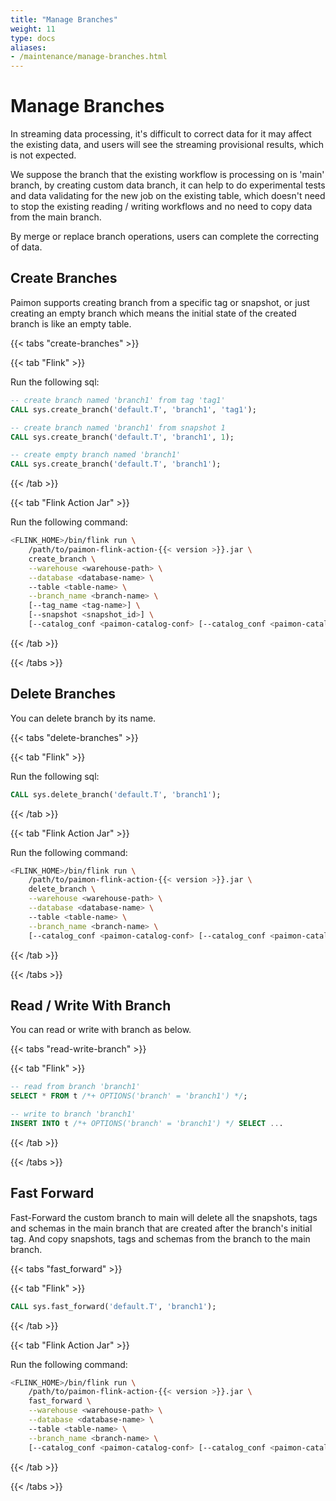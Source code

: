 ```yaml
---
title: "Manage Branches"
weight: 11
type: docs
aliases:
- /maintenance/manage-branches.html
---
```

<!--
Licensed to the Apache Software Foundation (ASF) under one
or more contributor license agreements.  See the NOTICE file
distributed with this work for additional information
regarding copyright ownership.  The ASF licenses this file
to you under the Apache License, Version 2.0 (the
"License"); you may not use this file except in compliance
with the License.  You may obtain a copy of the License at

  http://www.apache.org/licenses/LICENSE-2.0

Unless required by applicable law or agreed to in writing,
software distributed under the License is distributed on an
"AS IS" BASIS, WITHOUT WARRANTIES OR CONDITIONS OF ANY
KIND, either express or implied.  See the License for the
specific language governing permissions and limitations
under the License.
-->

# Manage Branches

In streaming data processing, it's difficult to correct data for it may affect the existing data, and users will see the streaming provisional results, which is not expected.

We suppose the branch that the existing workflow is processing on is 'main' branch, by creating custom data branch, it can help to do experimental tests and data validating for the new job on the existing table, which doesn't need to stop the existing reading / writing workflows and no need to copy data from the main branch.

By merge or replace branch operations, users can complete the correcting of data.

## Create Branches

Paimon supports creating branch from a specific tag or snapshot, or just creating an empty branch which means the initial state of the created branch is like an empty table.

{{< tabs "create-branches" >}}

{{< tab "Flink" >}}

Run the following sql:

```sql
-- create branch named 'branch1' from tag 'tag1'
CALL sys.create_branch('default.T', 'branch1', 'tag1');

-- create branch named 'branch1' from snapshot 1
CALL sys.create_branch('default.T', 'branch1', 1);

-- create empty branch named 'branch1'
CALL sys.create_branch('default.T', 'branch1');
```
{{< /tab >}}

{{< tab "Flink Action Jar" >}}

Run the following command:

```bash
<FLINK_HOME>/bin/flink run \
    /path/to/paimon-flink-action-{{< version >}}.jar \
    create_branch \
    --warehouse <warehouse-path> \
    --database <database-name> \ 
    --table <table-name> \
    --branch_name <branch-name> \
    [--tag_name <tag-name>] \
    [--snapshot <snapshot_id>] \
    [--catalog_conf <paimon-catalog-conf> [--catalog_conf <paimon-catalog-conf> ...]]
```
{{< /tab >}}

{{< /tabs >}}

## Delete Branches

You can delete branch by its name.

{{< tabs "delete-branches" >}}

{{< tab "Flink" >}}

Run the following sql:

```sql
CALL sys.delete_branch('default.T', 'branch1');
```
{{< /tab >}}

{{< tab "Flink Action Jar" >}}

Run the following command:

```bash
<FLINK_HOME>/bin/flink run \
    /path/to/paimon-flink-action-{{< version >}}.jar \
    delete_branch \
    --warehouse <warehouse-path> \
    --database <database-name> \ 
    --table <table-name> \
    --branch_name <branch-name> \
    [--catalog_conf <paimon-catalog-conf> [--catalog_conf <paimon-catalog-conf> ...]]
```
{{< /tab >}}

{{< /tabs >}}

## Read / Write With Branch

You can read or write with branch as below.

{{< tabs "read-write-branch" >}}

{{< tab "Flink" >}}

```sql
-- read from branch 'branch1'
SELECT * FROM t /*+ OPTIONS('branch' = 'branch1') */;

-- write to branch 'branch1'
INSERT INTO t /*+ OPTIONS('branch' = 'branch1') */ SELECT ...
```

{{< /tab >}}

{{< /tabs >}}

## Fast Forward

Fast-Forward the custom branch to main will delete all the snapshots, tags and schemas in the main branch that are created after the branch's initial tag. And copy snapshots, tags and schemas from the branch to the main branch.

{{< tabs "fast_forward" >}}

{{< tab "Flink" >}}

```sql
CALL sys.fast_forward('default.T', 'branch1');
```

{{< /tab >}}

{{< tab "Flink Action Jar" >}}

Run the following command:

```bash
<FLINK_HOME>/bin/flink run \
    /path/to/paimon-flink-action-{{< version >}}.jar \
    fast_forward \
    --warehouse <warehouse-path> \
    --database <database-name> \ 
    --table <table-name> \
    --branch_name <branch-name> \
    [--catalog_conf <paimon-catalog-conf> [--catalog_conf <paimon-catalog-conf> ...]]
```
{{< /tab >}}

{{< /tabs >}}
